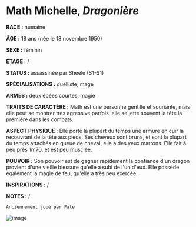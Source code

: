 # Math Michelle, *Dragonière*

**RACE :** humaine

**ÂGE :** 18 ans (née le 18 novembre 1950)

**SEXE :** féminin

**ÉTAGE :** /

**STATUS :** assassinée par Sheele (S1-S1)

**SPÉCIALISATIONS :** duelliste, mage

**ARMES :** deux épées courtes, magie

**TRAITS DE CARACTÈRE :** Math est une personne gentille et souriante, mais elle peut se montrer très agressive parfois, elle se jette souvent la tête la première dans les combats.

**ASPECT PHYSIQUE :** Elle porte la plupart du temps une armure en cuir la recouvrant de la tête aux pieds. Ses cheveux sont bruns, et sont la plupart du temps attachés en queue de cheval, elle a des yeux marrons. Elle fait à peu près 1m70, et est peu musclée.

**POUVOIR :** Son pouvoir est de gagner rapidement la confiance d'un dragon provient d'une vieille blessure qu'elle a subi de l'un d'eux. Elle possède également la magie de feu, qu'elle a très peu exercée.

**INSPIRATIONS :** /

**NOTES :** /

`Anciennement joué par Fate`

![image](https://share.alkanife.fr/enyxia_characters/full/math.png)
